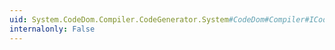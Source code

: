 ```yaml
---
uid: System.CodeDom.Compiler.CodeGenerator.System#CodeDom#Compiler#ICodeGenerator#CreateValidIdentifier(System.String)
internalonly: False
---
```

